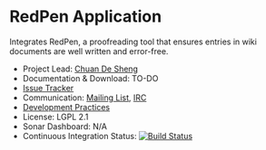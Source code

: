 # RedPen Application

Integrates RedPen, a proofreading tool that ensures entries in wiki documents are well written and error-free.

* Project Lead: [Chuan De Sheng](http://www.xwiki.org/xwiki/bin/view/XWiki/DeShengChuan?category=profile)
* Documentation & Download: TO-DO
* [Issue Tracker](https://jira.xwiki.org/browse/REDPEN)
* Communication: [Mailing List](http://dev.xwiki.org/xwiki/bin/view/Community/MailingLists), [IRC](http://dev.xwiki.org/xwiki/bin/view/Community/IRC)
* [Development Practices](http://dev.xwiki.org)
* License: LGPL 2.1
* Sonar Dashboard: N/A
* Continuous Integration Status: [![Build Status](http://ci.xwiki.org/job/XWiki%20Contrib/job/application-redpen/job/master/badge/icon)](http://ci.xwiki.org/job/XWiki%20Contrib/job/application-redpen/job/master/)
